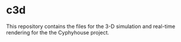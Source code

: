 # c3d

This repository contains the files for the 3-D simulation and real-time rendering for the the Cyphyhouse project. 
